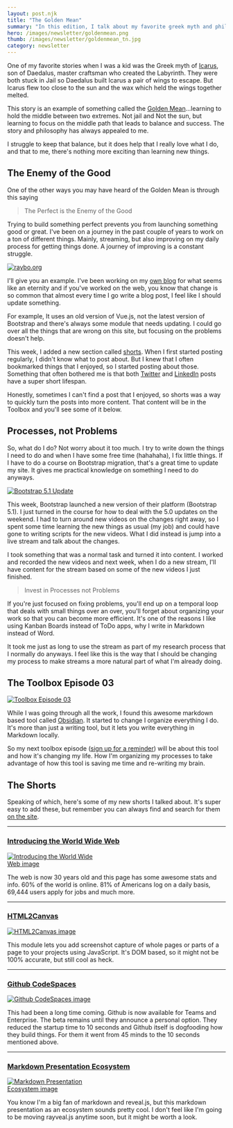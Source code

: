 ```yaml
---
layout: post.njk
title: "The Golden Mean"
summary: "In this edition, I talk about my favorite greek myth and philosophy and how I incorporate that into processes that help me get things done. I got a new episode of The Toolbox coming soon and I introduce a new section on my site called shorts."
hero: /images/newsletter/goldenmean.png
thumb: /images/newsletter/goldenmean_tn.jpg
category: newsletter
---
```


One of my favorite stories when I was a kid was the Greek myth of [Icarus](https://en.wikipedia.org/wiki/Icarus), son of Daedalus, master craftsman who created the Labyrinth. They were both stuck in Jail so Daedalus built Icarus a pair of wings to escape. But Icarus flew too close to the sun and the wax which held the wings together melted.

This story is an example of something called the [Golden Mean](https://en.wikipedia.org/wiki/Golden_mean_(philosophy))...learning to hold the middle between two extremes. Not jail and Not the sun, but learning to focus on the middle path that leads to balance and success. The story and philosophy has always appealed to me.

I struggle to keep that balance, but it does help that I really love what I do, and that to me, there's nothing more exciting than learning new things.

## The Enemy of the Good

One of the other ways you may have heard of the Golden Mean is through this saying

> The Perfect is the Enemy of the Good

Trying to build something perfect prevents you from launching something good or great. I've been on a journey in the past couple of years to work on a ton of different things. Mainly, streaming, but also improving on my daily process for getting things done. A journey of improving is a constant struggle.

[![raybo.org](http://pixelprowess.com/i/2021-08-12_01-09-59.png)](https://raybo.org/shorts/0/)

I'll give you an example. I've been working on my [own blog](https://raybo.org/) for what seems like an eternity and if you've worked on the web, you know that change is so common that almost every time I go write a blog post, I feel like I should update something. 

For example, It uses an old version of Vue.js, not the latest version of Bootstrap and there's always some module that needs updating. I could go over all the things that are wrong on this site, but focusing on the problems doesn't help.

This week, I added a new section called [shorts](https://raybo.org/shorts/0/). When I first started posting regularly, I didn't know what to post about. But I knew that I often bookmarked things that I enjoyed, so I started posting about those. Something that often bothered me is that both [Twitter](https://twitter.com/planetoftheweb) and [LinkedIn](https://www.linkedin.com/in/planetoftheweb/) posts have a super short lifespan.

Honestly, sometimes I can't find a post that I enjoyed, so shorts was a way to quickly turn the posts into more content. That content will be in the Toolbox and you'll see some of it below.

## Processes, not Problems

So, what do I do? Not worry about it too much. I try to write down the things I need to do and when I have some free time (hahahaha), I fix little things. If I have to do a course on Bootstrap migration, that's a great time to update my site. It gives me practical knowledge on something I need to do anyways.

[![Bootstrap 5.1 Update](http://pixelprowess.com/i/2021-08-12_00-23-16.png)](https://blog.getbootstrap.com/2021/08/04/bootstrap-5-1-0/)

This week, Bootstrap launched a new version of their platform (Bootstrap 5.1). I just turned in the course for how to deal with the 5.0 updates on the weekend. I had to turn around new videos on the changes right away, so I spent some time learning the new things as usual (my job) and could have gone to writing scripts for the new videos. What I did instead is jump into a live stream and talk about the changes.

<lite-youtube videoid="5adzOyrfJwE"></lite-youtube>

I took something that was a normal task and turned it into content. I worked and recorded the new videos and next week, when I do a new stream, I'll have content for the stream based on some of the new videos I just finished.

> Invest in Processes not Problems
 
If you're just focused on fixing problems, you'll end up on a temporal loop that deals with small things over an over, you'll forget about organizing your work so that you can become more efficient. It's one of the reasons I like using Kanban Boards instead of ToDo apps, why I write in Markdown instead of Word.

It took me just as long to use the stream as part of my research process that I normally do anyways. I feel like this is the way that I should be changing my process to make streams a more natural part of what I'm already doing.

## The Toolbox Episode 03
[![Toolbox Episode 03](http://pixelprowess.com/i/2021-08-12_01-06-24.png)](https://www.linkedin.com/events/6831001271596589056/)

While I was going through all the work, I found this awesome markdown based tool called [Obsidian](https://obsidian.md/). It started to change I organize everything I do. It's more than just a writing tool, but it lets you write everything in Markdown locally. 

So my next toolbox episode ([sign up for a reminder](https://www.linkedin.com/events/6831001271596589056/)) will be about this tool and how it's changing my life. How I'm organizing my processes to take advantage of how this tool is saving me time and re-writing my brain.


## The Shorts
Speaking of which, here's some of my new shorts I talked about. It's super easy to add these, but remember you can always find and search for them [on the site](https://raybo.org/shorts/0/).

---
### [Introducing the World Wide Web](https://www.w3.org/blog/2021/08/30-years-on-from-introducing-the-web-to-the-world/)

<div style="width:200px;">
	
[![Introducing the World Wide Web image](https://www.w3.org/comm/assets/graphics/internet-minute-2020-sepia.jpg)](https://www.w3.org/blog/2021/08/30-years-on-from-introducing-the-web-to-the-world/)

</div>

The web is now 30 years old and this page has some awesome stats and info. 60% of the world is online. 81% of Americans log on a daily basis, 69,444 users apply for jobs and much more.

---

### [HTML2Canvas](https://html2canvas.hertzen.com/)

<div style="width:200px;">

[![HTML2Canvas image](http://pixelprowess.com/i/2021-08-11_13-07-21.png)](https://html2canvas.hertzen.com/)

</div>
	
This module lets you add screenshot capture of whole pages or parts of a page to your projects using JavaScript. It's DOM based, so it might not be 100% accurate, but still cool as heck.

---

### [Github CodeSpaces](https://github.com/features/codespaces)

<div style="width:200px;">

[![Github CodeSpaces image](http://pixelprowess.com/i/2021-08-11_12-32-02.png)](https://github.com/features/codespaces)

</div>	

This had been a long time coming. Github is now available for Teams and Enterprise. The beta remains until they announce a personal option. They reduced the startup time to 10 seconds and Github itself is dogfooding how they build things. For them it went from 45 minds to the 10 seconds mentioned above.

---

### [Markdown Presentation Ecosystem](https://marp.app/)

<div style="width:200px;">

[![Markdown Presentation Ecosystem image](http://pixelprowess.com/i/2021-08-10_15-22-24.png)](https://go.raybo.org/5Gdr)

</div>
	
You know I'm a big fan of markdown and reveal.js, but this markdown presentation as an ecosystem sounds pretty cool. I don't feel like I'm going to be moving rayveal.js anytime soon, but it might be worth a look.